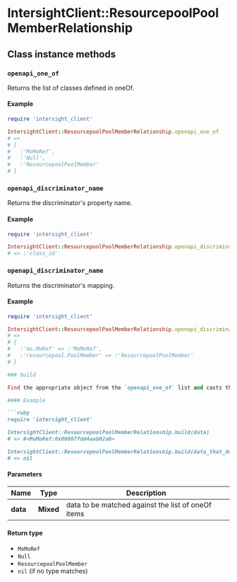 # IntersightClient::ResourcepoolPoolMemberRelationship

## Class instance methods

### `openapi_one_of`

Returns the list of classes defined in oneOf.

#### Example

```ruby
require 'intersight_client'

IntersightClient::ResourcepoolPoolMemberRelationship.openapi_one_of
# =>
# [
#   :'MoMoRef',
#   :'Null',
#   :'ResourcepoolPoolMember'
# ]
```

### `openapi_discriminator_name`

Returns the discriminator's property name.

#### Example

```ruby
require 'intersight_client'

IntersightClient::ResourcepoolPoolMemberRelationship.openapi_discriminator_name
# => :'class_id'
```

### `openapi_discriminator_name`

Returns the discriminator's mapping.

#### Example

```ruby
require 'intersight_client'

IntersightClient::ResourcepoolPoolMemberRelationship.openapi_discriminator_mapping
# =>
# {
#   :'mo.MoRef' => :'MoMoRef',
#   :'resourcepool.PoolMember' => :'ResourcepoolPoolMember'
# }

### build

Find the appropriate object from the `openapi_one_of` list and casts the data into it.

#### Example

```ruby
require 'intersight_client'

IntersightClient::ResourcepoolPoolMemberRelationship.build(data)
# => #<MoMoRef:0x00007fdd4aab02a0>

IntersightClient::ResourcepoolPoolMemberRelationship.build(data_that_doesnt_match)
# => nil
```

#### Parameters

| Name | Type | Description |
| ---- | ---- | ----------- |
| **data** | **Mixed** | data to be matched against the list of oneOf items |

#### Return type

- `MoMoRef`
- `Null`
- `ResourcepoolPoolMember`
- `nil` (if no type matches)


